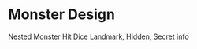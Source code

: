 # Monster Design
[Nested Monster Hit Dice](https://mindstorm.blot.im/nested-monster-hit-dice)
[Landmark, Hidden, Secret info](https://diyanddragons.blogspot.com/2019/10/landmark-hidden-secret.html)
